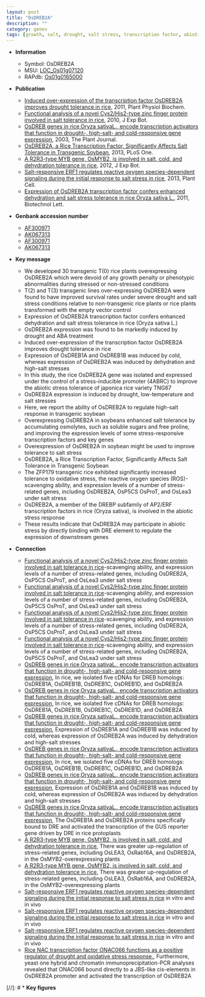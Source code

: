 ```yaml
---
layout: post
title: "OsDREB2A"
description: ""
category: genes
tags: [growth, salt, drought, salt stress, transcription factor, abiotic stress, salt tolerance, drought tolerance, temperature, oxidative,  ABA ]
---
```


* **Information**  
    + Symbol: OsDREB2A  
    + MSU: [LOC_Os01g07120](http://rice.plantbiology.msu.edu/cgi-bin/ORF_infopage.cgi?orf=LOC_Os01g07120)  
    + RAPdb: [Os01g0165000](http://rapdb.dna.affrc.go.jp/viewer/gbrowse_details/irgsp1?name=Os01g0165000)  

* **Publication**  
    + [Induced over-expression of the transcription factor OsDREB2A improves drought tolerance in rice](http://www.ncbi.nlm.nih.gov/pubmed?term=Induced+over-expression+of+the+transcription+factor+OsDREB2A+improves+drought+tolerance+in+rice%5BTitle%5D), 2011, Plant Physiol Biochem.
    + [Functional analysis of a novel Cys2/His2-type zinc finger protein involved in salt tolerance in rice](http://www.ncbi.nlm.nih.gov/pubmed?term=Functional+analysis+of+a+novel+Cys2/His2-type+zinc+finger+protein+involved+in+salt+tolerance+in+rice%5BTitle%5D), 2010, J Exp Bot.
    + [OsDREB genes in rice,Oryza sativaL., encode transcription activators that function in drought-, high-salt- and cold-responsive gene expression](http://www.ncbi.nlm.nih.gov/pubmed?term=OsDREB+genes+in+rice,Oryza+sativaL.,+encode+transcription+activators+that+function+in+drought-,+high-salt-+and+cold-responsive+gene+expression%5BTitle%5D), 2003, The Plant Journal.
    + [OsDREB2A, a Rice Transcription Factor, Significantly Affects Salt Tolerance in Transgenic Soybean](http://www.ncbi.nlm.nih.gov/pubmed?term=OsDREB2A,+a+Rice+Transcription+Factor,+Significantly+Affects+Salt+Tolerance+in+Transgenic+Soybean%5BTitle%5D), 2013, PLoS One.
    + [A R2R3-type MYB gene, OsMYB2, is involved in salt, cold, and dehydration tolerance in rice](http://www.ncbi.nlm.nih.gov/pubmed?term=A+R2R3-type+MYB+gene,+OsMYB2,+is+involved+in+salt,+cold,+and+dehydration+tolerance+in+rice%5BTitle%5D), 2012, J Exp Bot.
    + [Salt-responsive ERF1 regulates reactive oxygen species-dependent signaling during the initial response to salt stress in rice](http://www.ncbi.nlm.nih.gov/pubmed?term=Salt-responsive+ERF1+regulates+reactive+oxygen+species-dependent+signaling+during+the+initial+response+to+salt+stress+in+rice%5BTitle%5D), 2013, Plant Cell.
    + [Expression of OsDREB2A transcription factor confers enhanced dehydration and salt stress tolerance in rice Oryza sativa L.](http://www.ncbi.nlm.nih.gov/pubmed?term=Expression+of+OsDREB2A+transcription+factor+confers+enhanced+dehydration+and+salt+stress+tolerance+in+rice+Oryza+sativa+L.%5BTitle%5D), 2011, Biotechnol Lett.

* **Genbank accession number**  
    + [AF300971](http://www.ncbi.nlm.nih.gov/nuccore/AF300971)
    + [AK067313](http://www.ncbi.nlm.nih.gov/nuccore/AK067313)
    + [AF300971](http://www.ncbi.nlm.nih.gov/nuccore/AF300971)
    + [AK067313](http://www.ncbi.nlm.nih.gov/nuccore/AK067313)

* **Key message**  
    + We developed 30 transgenic T(0) rice plants overexpressing OsDREB2A which were devoid of any growth penalty or phenotypic abnormalities during stressed or non-stressed conditions
    + T(2) and T(3) transgenic lines over-expressing OsDREB2A were found to have improved survival rates under severe drought and salt stress conditions relative to non-transgenic rice plants or rice plants transformed with the empty vector control
    + Expression of OsDREB2A transcription factor confers enhanced dehydration and salt stress tolerance in rice (Oryza sativa L.)
    + OsDREB2A expression was found to be markedly induced by drought and ABA treatment
    + Induced over-expression of the transcription factor OsDREB2A improves drought tolerance in rice
    + Expression of OsDREB1A and OsDREB1B was induced by cold, whereas expression of OsDREB2A was induced by dehydration and high-salt stresses
    + In this study, the rice OsDREB2A gene was isolated and expressed under the control of a stress-inducible promoter (4ABRC) to improve the abiotic stress tolerance of japonica rice variety TNG67
    + OsDREB2A expression is induced by drought, low-temperature and salt stresses
    + Here, we report the ability of OsDREB2A to regulate high-salt response in transgenic soybean
    + Overexpressing OsDREB2A in soybeans enhanced salt tolerance by accumulating osmolytes, such as soluble sugars and free proline, and improving the expression levels of some stress-responsive transcription factors and key genes
    + Overexpression of OsDREB2A in soybean might be used to improve tolerance to salt stress
    + OsDREB2A, a Rice Transcription Factor, Significantly Affects Salt Tolerance in Transgenic Soybean
    + The ZFP179 transgenic rice exhibited significantly increased tolerance to oxidative stress, the reactive oxygen species (ROS)-scavenging ability, and expression levels of a number of stress-related genes, including OsDREB2A, OsP5CS OsProT, and OsLea3 under salt stress
    + OsDREB2A, a member of the DREBP subfamily of AP2/ERF transcription factors in rice (Oryza sativa), is involved in the abiotic stress response
    + These results indicate that OsDREB2A may participate in abiotic stress by directly binding with DRE element to regulate the expression of downstream genes

* **Connection**  
    + [Functional analysis of a novel Cys2/His2-type zinc finger protein involved in salt tolerance in rice](ROS)-scavenging ability, and expression levels of a number of stress-related genes, including OsDREB2A, OsP5CS OsProT, and OsLea3 under salt stress
    + [Functional analysis of a novel Cys2/His2-type zinc finger protein involved in salt tolerance in rice](ROS)-scavenging ability, and expression levels of a number of stress-related genes, including OsDREB2A, OsP5CS OsProT, and OsLea3 under salt stress
    + [Functional analysis of a novel Cys2/His2-type zinc finger protein involved in salt tolerance in rice](ROS)-scavenging ability, and expression levels of a number of stress-related genes, including OsDREB2A, OsP5CS OsProT, and OsLea3 under salt stress
    + [Functional analysis of a novel Cys2/His2-type zinc finger protein involved in salt tolerance in rice](ROS)-scavenging ability, and expression levels of a number of stress-related genes, including OsDREB2A, OsP5CS OsProT, and OsLea3 under salt stress
    + [OsDREB genes in rice,Oryza sativaL., encode transcription activators that function in drought-, high-salt- and cold-responsive gene expression](http://www.ncbi.nlm.nih.gov/pubmed?term=OsDREB+genes+in+rice,Oryza+sativaL.,+encode+transcription+activators+that+function+in+drought-,+high-salt-+and+cold-responsive+gene+expression%5BTitle%5D), In rice, we isolated five cDNAs for DREB homologs: OsDREB1A, OsDREB1B, OsDREB1C, OsDREB1D, and OsDREB2A
    + [OsDREB genes in rice,Oryza sativaL., encode transcription activators that function in drought-, high-salt- and cold-responsive gene expression](http://www.ncbi.nlm.nih.gov/pubmed?term=OsDREB+genes+in+rice,Oryza+sativaL.,+encode+transcription+activators+that+function+in+drought-,+high-salt-+and+cold-responsive+gene+expression%5BTitle%5D), In rice, we isolated five cDNAs for DREB homologs: OsDREB1A, OsDREB1B, OsDREB1C, OsDREB1D, and OsDREB2A
    + [OsDREB genes in rice,Oryza sativaL., encode transcription activators that function in drought-, high-salt- and cold-responsive gene expression](http://www.ncbi.nlm.nih.gov/pubmed?term=OsDREB+genes+in+rice,Oryza+sativaL.,+encode+transcription+activators+that+function+in+drought-,+high-salt-+and+cold-responsive+gene+expression%5BTitle%5D), Expression of OsDREB1A and OsDREB1B was induced by cold, whereas expression of OsDREB2A was induced by dehydration and high-salt stresses
    + [OsDREB genes in rice,Oryza sativaL., encode transcription activators that function in drought-, high-salt- and cold-responsive gene expression](http://www.ncbi.nlm.nih.gov/pubmed?term=OsDREB+genes+in+rice,Oryza+sativaL.,+encode+transcription+activators+that+function+in+drought-,+high-salt-+and+cold-responsive+gene+expression%5BTitle%5D), In rice, we isolated five cDNAs for DREB homologs: OsDREB1A, OsDREB1B, OsDREB1C, OsDREB1D, and OsDREB2A
    + [OsDREB genes in rice,Oryza sativaL., encode transcription activators that function in drought-, high-salt- and cold-responsive gene expression](http://www.ncbi.nlm.nih.gov/pubmed?term=OsDREB+genes+in+rice,Oryza+sativaL.,+encode+transcription+activators+that+function+in+drought-,+high-salt-+and+cold-responsive+gene+expression%5BTitle%5D), Expression of OsDREB1A and OsDREB1B was induced by cold, whereas expression of OsDREB2A was induced by dehydration and high-salt stresses
    + [OsDREB genes in rice,Oryza sativaL., encode transcription activators that function in drought-, high-salt- and cold-responsive gene expression](http://www.ncbi.nlm.nih.gov/pubmed?term=OsDREB+genes+in+rice,Oryza+sativaL.,+encode+transcription+activators+that+function+in+drought-,+high-salt-+and+cold-responsive+gene+expression%5BTitle%5D), The OsDREB1A and OsDREB2A proteins specifically bound to DRE and activated the transcription of the GUS reporter gene driven by DRE in rice protoplasts
    + [A R2R3-type MYB gene, OsMYB2, is involved in salt, cold, and dehydration tolerance in rice](http://www.ncbi.nlm.nih.gov/pubmed?term=A+R2R3-type+MYB+gene,+OsMYB2,+is+involved+in+salt,+cold,+and+dehydration+tolerance+in+rice%5BTitle%5D), There was greater up-regulation of stress-related genes, including OsLEA3, OsRab16A, and OsDREB2A, in the OsMYB2-overexpressing plants
    + [A R2R3-type MYB gene, OsMYB2, is involved in salt, cold, and dehydration tolerance in rice](http://www.ncbi.nlm.nih.gov/pubmed?term=A+R2R3-type+MYB+gene,+OsMYB2,+is+involved+in+salt,+cold,+and+dehydration+tolerance+in+rice%5BTitle%5D), There was greater up-regulation of stress-related genes, including OsLEA3, OsRab16A, and OsDREB2A, in the OsMYB2-overexpressing plants
    + [Salt-responsive ERF1 regulates reactive oxygen species-dependent signaling during the initial response to salt stress in rice](ZFP179) in vitro and in vivo
    + [Salt-responsive ERF1 regulates reactive oxygen species-dependent signaling during the initial response to salt stress in rice](ZFP179) in vitro and in vivo
    + [Salt-responsive ERF1 regulates reactive oxygen species-dependent signaling during the initial response to salt stress in rice](ZFP179) in vitro and in vivo
    + [Rice NAC transcription factor ONAC066 functions as a positive regulator of drought and oxidative stress response.](http://www.ncbi.nlm.nih.gov/pubmed?term=Rice+NAC+transcription+factor+ONAC066+functions+as+a+positive+regulator+of+drought+and+oxidative+stress+response.%5BTitle%5D),  Furthermore, yeast one hybrid and chromatin immunoprecipitation-PCR analyses revealed that ONAC066 bound directly to a JBS-like cis-elements in OsDREB2A promoter and activated the transcription of OsDREB2A

[//]: # * **Key figures**  


